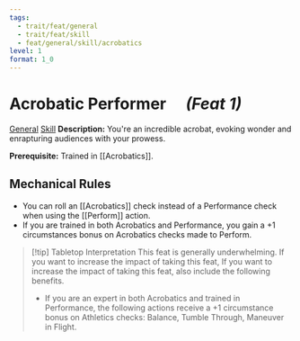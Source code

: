 ```yaml
---
tags:
  - trait/feat/general
  - trait/feat/skill
  - feat/general/skill/acrobatics
level: 1
format: 1_0
---
```

# Acrobatic Performer &emsp;*(Feat 1)*

[General](General.md "Feat Trait") [Skill](Skill.md "Feat Trait") 
**Description:** You're an incredible acrobat, evoking wonder and enrapturing audiences with your prowess. 

**Prerequisite:** Trained in [[Acrobatics]].

## Mechanical Rules

- You can roll an [[Acrobatics]] check instead of a Performance check when using the [[Perform]] action.
- If you are trained in both Acrobatics and Performance, you gain a +1 circumstances bonus on Acrobatics checks made to Perform.

> [!tip] Tabletop Interpretation
> This feat is generally underwhelming. If you want to increase the impact of taking this feat, If you want to increase the impact of taking this feat, also include the following benefits. 
> - If you are an expert in both Acrobatics and trained in Performance, the following actions receive a +1 circumstance bonus on Athletics checks: Balance, Tumble Through, Maneuver in Flight.